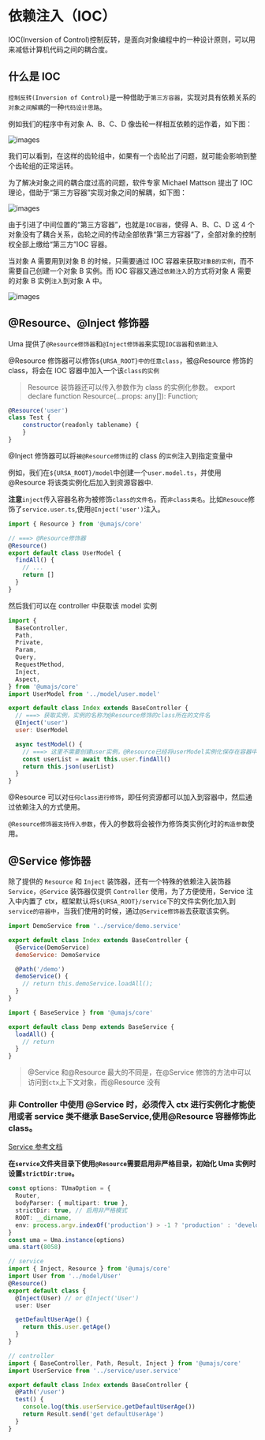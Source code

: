 # 依赖注入（IOC）

IOC(Inversion of Control)控制反转，是面向对象编程中的一种设计原则，可以用来减低计算机代码之间的耦合度。

## 什么是 IOC

`控制反转(Inversion of Control)`是一种借助于`第三方容器`，实现对具有依赖关系的`对象之间解耦`的一种`代码设计思路`。

例如我们的程序中有对象 A、B、C、D 像齿轮一样相互依赖的运作着，如下图：

![images](../../public/images/IOC-di4.png)

我们可以看到，在这样的齿轮组中，如果有一个齿轮出了问题，就可能会影响到整个齿轮组的正常运转。

为了解决对象之间的耦合度过高的问题，软件专家 Michael Mattson 提出了 IOC 理论，借助于“第三方容器”实现对象之间的解耦，如下图：

![images](../../public/images/IOC-di5.png)

由于引进了中间位置的“第三方容器”，也就是`IOC容器`，使得 A、B、C、D 这 4 个对象没有了耦合关系，齿轮之间的传动全部依靠“第三方容器”了，全部对象的控制权全部上缴给“第三方”IOC 容器。

当对象 A 需要用到对象 B 的时候，只需要通过 IOC 容器来获取`对象B的实例`，而不需要自己创建一个对象 B 实例。而 IOC 容器又通过`依赖注入`的方式将对象 A 需要的对象 B 实例`注入`到对象 A 中。

![images](../../public/images/IOC-di3.png)

## @Resource、@Inject 修饰器

Uma 提供了`@Resource修饰器`和`@Inject修饰器`来实现`IOC容器`和`依赖注入`

@Resource 修饰器可以修饰`${URSA_ROOT}中的任意class`，被@Resource 修饰的 class，将会在 IOC 容器中加入一个该`class的实例`

> Resource 装饰器还可以传入参数作为 class 的实例化参数。
> export declare function Resource(...props: any[]): Function;

```js
@Resource('user')
class Test {
    constructor(readonly tablename) {
    }
}
```

@Inject 修饰器可以将`被@Resource修饰过`的 class 的`实例`注入到指定变量中

例如，我们在`${URSA_ROOT}/model`中创建一个`user.model.ts`，并使用@Resource 将该类实例化后加入到资源容器中.

**注意**`inject`传入容器名称为被修饰`class的文件名`，而`非class类名`。比如`Resouce`修饰了`service.user.ts`,使用`@Inject('user')`注入。

```javascript
import { Resource } from '@umajs/core'

// ===> @Resource修饰器
@Resource()
export default class UserModel {
  findAll() {
    // ...
    return []
  }
}
```

然后我们可以在 controller 中获取该 model 实例

```javascript
import {
  BaseController,
  Path,
  Private,
  Param,
  Query,
  RequestMethod,
  Inject,
  Aspect,
} from '@umajs/core'
import UserModel from '../model/user.model'

export default class Index extends BaseController {
  // ===> 获取实例，实例的名称为@Resource修饰的class所在的文件名
  @Inject('user')
  user: UserModel

  async testModel() {
    // ===> 这里不需要创建user实例，@Resource已经将userModel实例化保存在容器中
    const userList = await this.user.findAll()
    return this.json(userList)
  }
}
```

@Resource 可以对`任何class进行修饰`，即任何资源都可以加入到容器中，然后通过依赖注入的方式使用。

`@Resource修饰器支持传入参数`，传入的参数将会被作为修饰类实例化时的`构造参数`使用。

## @Service 修饰器

除了提供的 `Resource` 和 `Inject` 装饰器，还有一个特殊的依赖注入装饰器 `Service`，`@Service` 装饰器仅提供 `Controller` 使用，为了方便使用，Service 注入中内置了 ctx，框架默认将`${URSA_ROOT}/service`下的文件实例化加入到`service的容器中`，当我们使用的时候，通过`@Service修饰器`去获取该实例。

```javascript
import DemoService from '../service/demo.service'

export default class Index extends BaseController {
  @Service(DemoService)
  demoService: DemoService

  @Path('/demo')
  demoService() {
    // return this.demoService.loadAll();
  }
}
```

```javascript
import { BaseService } from '@umajs/core'

export default class Demp extends BaseService {
  loadAll() {
    // return
  }
}
```

> @Service 和@Resource 最大的不同是，在@Service 修饰的方法中可以访问到`ctx`上下文对象，而@Resource 没有

### 非 Controller 中使用 @Service 时，必须传入 ctx 进行实例化才能使用或者 service 类不继承 BaseService,使用@Resource 容器修饰此 class。

[Service 参考文档](./Service.md)

**在`service`文件夹目录下使用`@Resource`需要启用非严格目录，初始化 Uma 实例时设置`strictDir:true`。**

```ts
const options: TUmaOption = {
  Router,
  bodyParser: { multipart: true },
  strictDir: true, // 启用非严格模式
  ROOT: __dirname,
  env: process.argv.indexOf('production') > -1 ? 'production' : 'development',
}
const uma = Uma.instance(options)
uma.start(8058)
```

```ts
// service
import { Inject, Resource } from '@umajs/core'
import User from '../model/User'
@Resource()
export default class {
  @Inject(User) // or @Inject('User')
  user: User

  getDefaultUserAge() {
    return this.user.getAge()
  }
}
```

```ts
// controller
import { BaseController, Path, Result, Inject } from '@umajs/core'
import UserService from '../service/user.service'

export default class Index extends BaseController {
  @Path('/user')
  test() {
    console.log(this.userService.getDefaultUserAge())
    return Result.send('get defaultUserAge')
  }
}
```
